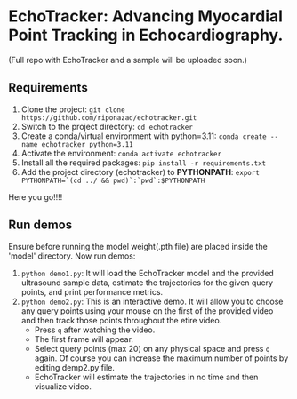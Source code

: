 # EchoTracker: Advancing Myocardial Point Tracking in Echocardiography.

(Full repo with EchoTracker and a sample will be uploaded soon.)

## Requirements
1. Clone the project: `git clone https://github.com/riponazad/echotracker.git`
2. Switch to the project directory: `cd echotracker`
3. Create a conda/virtual environment with python=3.11: `conda create --name echotracker python=3.11`
4. Activate the environment: `conda activate echotracker`
5. Install all the required packages: `pip install -r requirements.txt`
6. Add the project directory (echotracker) to **PYTHONPATH**: ``export PYTHONPATH=`(cd ../ && pwd)`:`pwd`:$PYTHONPATH``

Here you go!!!!
## Run demos
Ensure before running the model weight(.pth file) are placed inside the 'model' directory.
Now run demos:
1. `python demo1.py`: It will load the EchoTracker model and the provided ultrasound sample data, estimate the trajectories for the given query points, and print performance metrics.
2. `python demo2.py`: This is an interactive demo. It will allow you to choose any query points using your mouse on the first of the provided video and then track those points throughout the etire video.
    - Press `q` after watching the video.
    - The first frame will appear.
    - Select query points (max 20) on any physical space and press `q` again. Of course you can increase the maximum number of points by editing demp2.py file.
    - EchoTracker will estimate the trajectories in no time and then visualize video.



